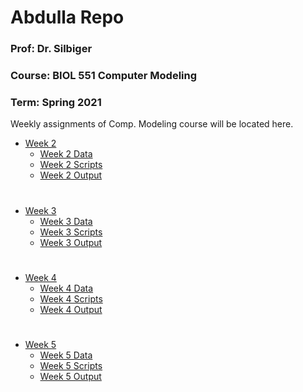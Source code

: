 # Abdulla Repo
### Prof: Dr. Silbiger
### Course: BIOL 551 Computer Modeling
### Term: Spring 2021
Weekly assignments of Comp. Modeling course will be located here. 
 * [Week 2](https://github.com/Biol551-CSUN/Abdulla/tree/main/Week_2)
   * [Week 2 Data](https://github.com/Biol551-CSUN/Abdulla/tree/main/Week_2/Data)
   * [Week 2 Scripts](https://github.com/Biol551-CSUN/Abdulla/tree/main/Week_2/Scripts)
   * [Week 2 Output](https://github.com/Biol551-CSUN/Abdulla/tree/main/Week_2/Output)
#
 * [Week 3](https://github.com/Biol551-CSUN/Abdulla/tree/main/Week_3)
   * [Week 3 Data](https://github.com/Biol551-CSUN/Abdulla/tree/main/Week_3/Data)
   * [Week 3 Scripts](https://github.com/Biol551-CSUN/Abdulla/tree/main/Week_3/Scripts)
   * [Week 3 Output](https://github.com/Biol551-CSUN/Abdulla/tree/main/Week_3/Output)
#
 * [Week 4](https://github.com/Biol551-CSUN/Abdulla/tree/main/Week_4)
   * [Week 4 Data](https://github.com/Biol551-CSUN/Abdulla/tree/main/Week_4/Data)
   * [Week 4 Scripts](https://github.com/Biol551-CSUN/Abdulla/tree/main/Week_4/Scripts)
   * [Week 4 Output](https://github.com/Biol551-CSUN/Abdulla/tree/main/Week_4/Output)
#
 * [Week 5](https://github.com/Biol551-CSUN/Abdulla/tree/main/Week_5)
   * [Week 5 Data](https://github.com/Biol551-CSUN/Abdulla/tree/main/Week_5/Data)
   * [Week 5 Scripts](https://github.com/Biol551-CSUN/Abdulla/tree/main/Week_5/Scripts)
   * [Week 5 Output](https://github.com/Biol551-CSUN/Abdulla/tree/main/Week_5/Output)

